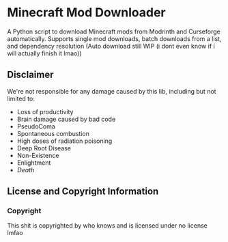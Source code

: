 # Minecraft Mod Downloader

A Python script to download Minecraft mods from Modrinth and Curseforge automatically.
Supports single mod downloads, batch downloads from a list, and dependency resolution (Auto download still WIP (i dont even know if i will actually finish it lmao))

## Disclaimer

We're not responsible for any damage caused by this lib, including but not limited to:

- Loss of productivity
- Brain damage caused by bad code
- PseudoComa
- Spontaneous combustion
- High doses of radiation poisoning
- Deep Root Disease
- Non-Existence
- Enlightment
- *Death*

## License and Copyright Information

### Copyright

This shit is copyrighted by who knows and is licensed under no license lmfao
